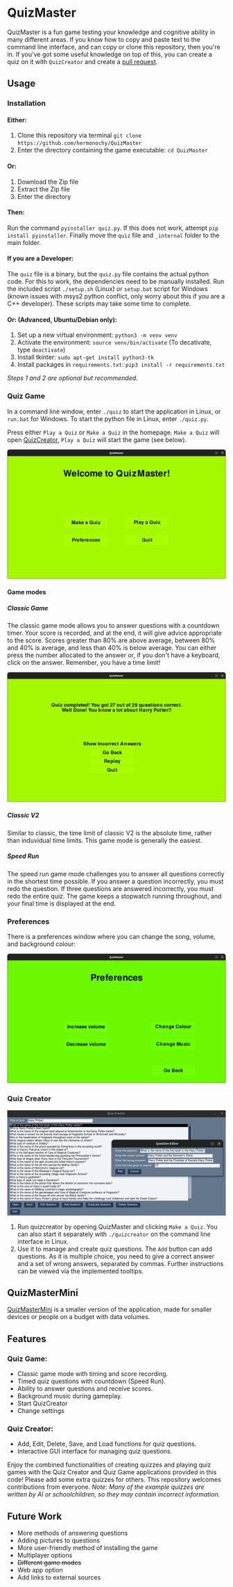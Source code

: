 # QuizMaster

QuizMaster is a fun game testing your knowledge and cognitive ability in many different areas. 
If you know how to copy and paste text to the command line interface, and can copy or clone this repository, then you're in.
If you've got some useful knowledge on top of this, you can create a quiz on it with `QuizCreator` and create a [pull request](https://docs.github.com/en/pull-requests/collaborating-with-pull-requests/creating-a-pull-request).

## Usage

### Installation

#### Either:

1. Clone this repository via terminal `git clone https://github.com/hermonochy/QuizMaster`
2. Enter the directory containing the game executable: `cd QuizMaster`

#### Or:

1. Download the Zip file
2. Extract the Zip file
3. Enter the directory

#### Then:

Run the command `pyinstaller quiz.py`. If this does not work, attempt `pip install pyinstaller`. Finally move the `quiz` file and `_internal` folder to the main folder.

#### If you are a Developer:

The `quiz` file is a binary, but the `quiz.py` file contains the actual python code. For this to work, the dependencies need to be manually installed. Run the included script `./setup.sh` (Linux) or `setup.bat` script for Windows (known issues with msys2 python conflict, only worry about this if you are a C++ developer). These scripts may take some time to complete.

#### Or: (Advanced, Ubuntu/Debian only):

1. Set up a new virtual environment: `python3 -m venv venv`
2. Activate the environment: `source venv/bin/activate` (To decativate, type `deactivate`)
3. Install tkinter: `sudo apt-get install python3-tk`
4. Install packages in `requirements.txt`: `pip3 install -r requirements.txt`

*Steps 1 and 2 are optional but recommended.*

### Quiz Game

In a command line window, enter `./quiz` to start the application in Linux, or `run.bat` for Windows. To start the python file in Linux, enter `./quiz.py`.


 Press either `Play a Quiz` or `Make a Quiz` in the homepage. `Make a Quiz` will open [QuizCreator](#quiz-creator), `Play a Quiz` will start the game (see below).

![](images/QM1.png)

#### Game modes

##### Classic Game

The classic game mode allows you to answer questions with a countdown timer. Your score is recorded, and at the end, it will give advice appropriate to the score. Scores greater than 80% are above average, between 80% and 40% is average, and less than 40% is below average. You can either press the number allocated to the answer or, if you don't have a keyboard, click on the answer. Remember, you have a time limit!

![](images/QM4.png)

##### Classic V2

Similar to classic, the time limit of classic V2 is the absolute time, rather than induvidual time limits. This game mode is generally the easiest.

##### Speed Run

The speed run game mode challenges you to answer all questions correctly in the shortest time possible. If you answer a question incorrectly, you must redo the question. If three questions are answered incorrectly, you must redo the entire quiz. The game keeps a stopwatch running throughout, and your final time is displayed at the end.

### Preferences

There is a preferences window where you can change the song, volume, and background colour:

![](images/QM5.png)

### Quiz Creator

![](images/QM2.png)

1. Run quizcreator by opening QuizMaster and clicking `Make a Quiz`. You can also start it separately with `./quizcreator` on the command line interface in Linux.
2. Use it to manage and create quiz questions. The `Add` button can add questions. As it is multiple choice, you need to give a correct answer and a set of wrong answers, separated by commas. Further instructions can be viewed via the implemented tooltips.

## QuizMasterMini
[QuizMasterMini](https://github.com/hermonochy/QuizMasterMini) is a smaller version of the application, made for smaller devices or people on a budget with data volumes.

## Features

### Quiz Game:

- Classic game mode with timing and score recording.
- Timed quiz questions with countdown (Speed Run).
- Ability to answer questions and receive scores.
- Background music during gameplay.
- Start QuizCreator
- Change settings

### Quiz Creator:

- Add, Edit, Delete, Save, and Load functions for quiz questions.
- Interactive GUI interface for managing quiz questions.

Enjoy the combined functionalities of creating quizzes and playing quiz games with the Quiz Creator and Quiz Game applications provided in this code! Please add some extra quizzes for others. This repository welcomes contributions from everyone.
*Note: Many of the example quizzes are written by AI or schoolchildren, so they may contain incorrect information.*

## Future Work

- More methods of answering questions
- Adding pictures to questions
- More user-friendly method of installing the game
- Multiplayer options
- ~~Different game modes~~
- Web app option
- Add links to external sources

